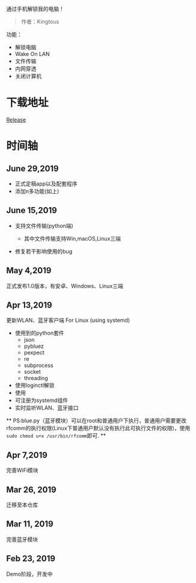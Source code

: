 通过手机解锁我的电脑！

> 作者：Kingtous

功能：
- 解锁电脑
- Wake On LAN
- 文件传输
- 内网穿透
- 关闭计算机

# 下载地址
[Release](https://github.com/Kingtous/UnlockMyComputer/releases)

# 时间轴

## June 29,2019

- 正式定稿app以及配套程序
- 添加n多功能(如上)

## June 15,2019

- 支持文件传输(python端)
  - 其中文件传输支持Win,macOS,Linux三端

- 修复若干影响使用的bug

## May 4,2019

正式发布1.0版本，有安卓、Windows、Linux三端

## Apr 13,2019
更新WLAN、蓝牙客户端 For Linux (using systemd)
- 使用到的python套件
    - json
    - pybluez
    - pexpect
    - re
    - subprocess
    - socket
    - threading
- 使用loginctl解锁
- 使用
- 可注册为systemd组件
- 实时监听WLAN、蓝牙接口

** PS:blue.py（蓝牙模块）可以在root和普通用户下执行，普通用户需要更改rfcomm的执行权限(Linux下普通用户默认没有执行此可执行文件的权限)，使用```sudo chmod u+x /usr/bin/rfcomm```即可. **

## Apr 7,2019

完善WiFi模块

## Mar 26, 2019

迁移至本仓库

## Mar 11, 2019

完善蓝牙模块

## Feb 23, 2019

Demo阶段，开发中
